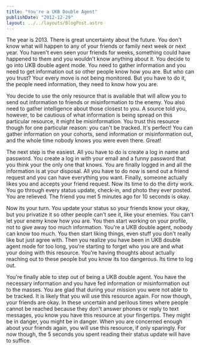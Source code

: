 ```yaml
---
title: "You're a UKB Double Agent"
publishDate: "2012-12-29"
layout: ../../layouts/BlogPost.astro
---
```


The year is 2013. There is great uncertainty about the future. You don't know what will happen to any of your friends or family next week or next year. You haven't even seen your friends for weeks, something could have happened to them and you wouldn't know anything about it. You decide to go into UKB double agent mode. You need to gather information and you need to get information out so other people know how you are. But who can you trust? Your every move is not being monitored. But you have to do it, the people need information, they need to know how you are.

You decide to use the only resource that is available that will allow you to send out information to friends or misinformation to the enemy. You also need to gather intelligence about those closest to you. A source told you, however, to be cautious of what information is being spread on this particular resource, it might be misinformation. You trust this resource though for one particular reason: you can't be tracked. It's perfect! You can gather information on your cohorts, send information or misinformation out, and the whole time nobody knows you were even there. Great!

The next step is the easiest. All you have to do is create a log in name and password. You create a log in with your email and a funny password that you think your the only one that knows. You are finally logged in and all the information is at your disposal. All you have to do now is send out a friend request and you can have everything you want. Finally, someone actually likes you and accepts your friend request. Now its time to do the dirty work. You go through every status update, check-in, and photo they ever posted. You are relieved. The friend you met 5 minutes ago for 10 seconds is okay.

Now its your turn. You update your status so your friends know your okay, but you privatize it so other people can't see it, like your enemies. You can't let your enemy know how you are. You then start working on your profile, not to give away too much information. You're a UKB double agent, nobody can know too much. You then start liking things, even stuff you don't really like but just agree with. Then you realize you have been in UKB double agent mode for too long, you're starting to forget who you are and what your doing with this resource. You're having thoughts about actually reaching out to these people but you know its too dangerous. Its time to log out. 

You're finally able to step out of being a UKB double agent. You have the necessary information and you have fed information or misinformation out to the masses. You are glad that during your mission you were not able to be tracked. It is likely that you will use this resource again. For now though, your friends are okay. In these uncertain and perilous times where people cannot be reached because they don't answer phones or reply to text messages, you know you have this resource at your fingertips. They might be in danger, you might be in danger. When you are concerned enough about your friends again, you will use this resource, if only sparingly. For now though, the 5 seconds you spent reading their status update will have to suffice.
